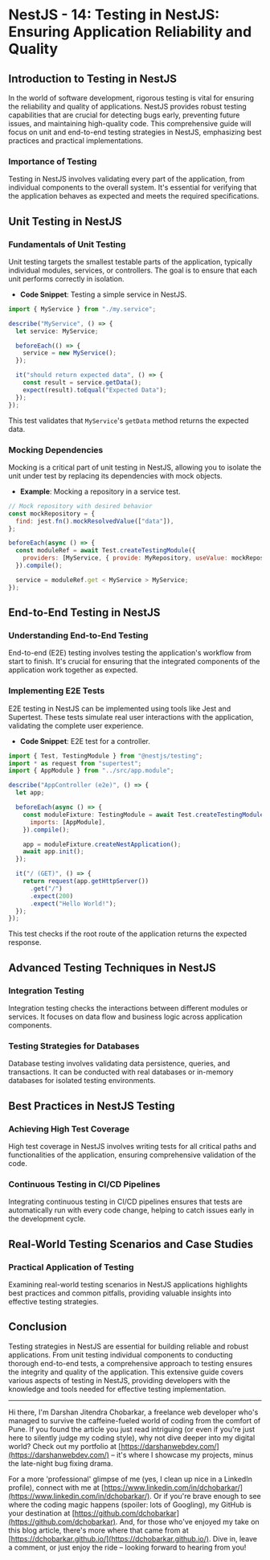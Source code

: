 # NestJS - 14: Testing in NestJS: Ensuring Application Reliability and Quality

## Introduction to Testing in NestJS

In the world of software development, rigorous testing is vital for ensuring the reliability and quality of applications. NestJS provides robust testing capabilities that are crucial for detecting bugs early, preventing future issues, and maintaining high-quality code. This comprehensive guide will focus on unit and end-to-end testing strategies in NestJS, emphasizing best practices and practical implementations.

### Importance of Testing

Testing in NestJS involves validating every part of the application, from individual components to the overall system. It's essential for verifying that the application behaves as expected and meets the required specifications.

## Unit Testing in NestJS

### Fundamentals of Unit Testing

Unit testing targets the smallest testable parts of the application, typically individual modules, services, or controllers. The goal is to ensure that each unit performs correctly in isolation.

- **Code Snippet**: Testing a simple service in NestJS.

```jsx
import { MyService } from "./my.service";

describe("MyService", () => {
  let service: MyService;

  beforeEach(() => {
    service = new MyService();
  });

  it("should return expected data", () => {
    const result = service.getData();
    expect(result).toEqual("Expected Data");
  });
});
```

This test validates that `MyService`'s `getData` method returns the expected data.

### Mocking Dependencies

Mocking is a critical part of unit testing in NestJS, allowing you to isolate the unit under test by replacing its dependencies with mock objects.

- **Example**: Mocking a repository in a service test.

```jsx
// Mock repository with desired behavior
const mockRepository = {
  find: jest.fn().mockResolvedValue(["data"]),
};

beforeEach(async () => {
  const moduleRef = await Test.createTestingModule({
    providers: [MyService, { provide: MyRepository, useValue: mockRepository }],
  }).compile();

  service = moduleRef.get < MyService > MyService;
});
```

## End-to-End Testing in NestJS

### Understanding End-to-End Testing

End-to-end (E2E) testing involves testing the application's workflow from start to finish. It's crucial for ensuring that the integrated components of the application work together as expected.

### Implementing E2E Tests

E2E testing in NestJS can be implemented using tools like Jest and Supertest. These tests simulate real user interactions with the application, validating the complete user experience.

- **Code Snippet**: E2E test for a controller.

```jsx
import { Test, TestingModule } from "@nestjs/testing";
import * as request from "supertest";
import { AppModule } from "../src/app.module";

describe("AppController (e2e)", () => {
  let app;

  beforeEach(async () => {
    const moduleFixture: TestingModule = await Test.createTestingModule({
      imports: [AppModule],
    }).compile();

    app = moduleFixture.createNestApplication();
    await app.init();
  });

  it("/ (GET)", () => {
    return request(app.getHttpServer())
      .get("/")
      .expect(200)
      .expect("Hello World!");
  });
});
```

This test checks if the root route of the application returns the expected response.

## Advanced Testing Techniques in NestJS

### Integration Testing

Integration testing checks the interactions between different modules or services. It focuses on data flow and business logic across application components.

### Testing Strategies for Databases

Database testing involves validating data persistence, queries, and transactions. It can be conducted with real databases or in-memory databases for isolated testing environments.

## Best Practices in NestJS Testing

### Achieving High Test Coverage

High test coverage in NestJS involves writing tests for all critical paths and functionalities of the application, ensuring comprehensive validation of the code.

### Continuous Testing in CI/CD Pipelines

Integrating continuous testing in CI/CD pipelines ensures that tests are automatically run with every code change, helping to catch issues early in the development cycle.

## Real-World Testing Scenarios and Case Studies

### Practical Application of Testing

Examining real-world testing scenarios in NestJS applications highlights best practices and common pitfalls, providing valuable insights into effective testing strategies.

## Conclusion

Testing strategies in NestJS are essential for building reliable and robust applications. From unit testing individual components to conducting thorough end-to-end tests, a comprehensive approach to testing ensures the integrity and quality of the application. This extensive guide covers various aspects of testing in NestJS, providing developers with the knowledge and tools needed for effective testing implementation.

---

Hi there, I'm Darshan Jitendra Chobarkar, a freelance web developer who's managed to survive the caffeine-fueled world of coding from the comfort of Pune. If you found the article you just read intriguing (or even if you're just here to silently judge my coding style), why not dive deeper into my digital world? Check out my portfolio at [https://darshanwebdev.com/](https://darshanwebdev.com/) – it's where I showcase my projects, minus the late-night bug fixing drama.

For a more 'professional' glimpse of me (yes, I clean up nice in a LinkedIn profile), connect with me at [https://www.linkedin.com/in/dchobarkar/](https://www.linkedin.com/in/dchobarkar/). Or if you're brave enough to see where the coding magic happens (spoiler: lots of Googling), my GitHub is your destination at [https://github.com/dchobarkar](https://github.com/dchobarkar). And, for those who've enjoyed my take on this blog article, there's more where that came from at [https://dchobarkar.github.io/](https://dchobarkar.github.io/). Dive in, leave a comment, or just enjoy the ride – looking forward to hearing from you!

